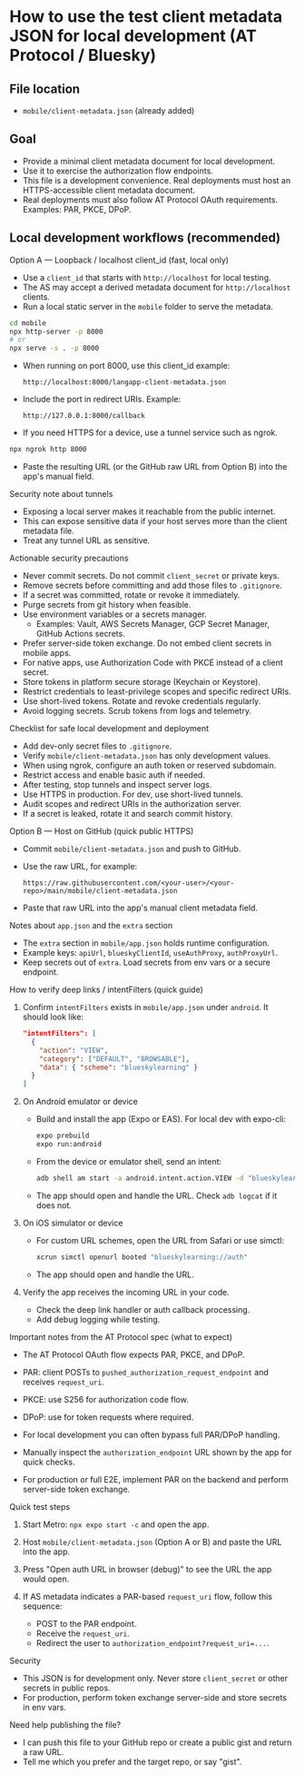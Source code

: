 # How to use the test client metadata JSON for local development (AT Protocol / Bluesky)

## File location

- `mobile/client-metadata.json` (already added)

## Goal

- Provide a minimal client metadata document for local development.
- Use it to exercise the authorization flow endpoints.
- This file is a development convenience. Real deployments must host an HTTPS-accessible client metadata document.
- Real deployments must also follow AT Protocol OAuth requirements. Examples: PAR, PKCE, DPoP.

## Local development workflows (recommended)

Option A — Loopback / localhost client_id (fast, local only)

- Use a `client_id` that starts with `http://localhost` for local testing.
- The AS may accept a derived metadata document for `http://localhost` clients.
- Run a local static server in the `mobile` folder to serve the metadata.

```bash
cd mobile
npx http-server -p 8000
# or
npx serve -s . -p 8000
```

- When running on port 8000, use this client_id example:

  `http://localhost:8000/langapp-client-metadata.json`

- Include the port in redirect URIs. Example:

  `http://127.0.0.1:8000/callback`

- If you need HTTPS for a device, use a tunnel service such as ngrok.

```bash
npx ngrok http 8000
```

- Paste the resulting URL (or the GitHub raw URL from Option B) into the app's manual field.

Security note about tunnels

- Exposing a local server makes it reachable from the public internet.
- This can expose sensitive data if your host serves more than the client metadata file.
- Treat any tunnel URL as sensitive.

Actionable security precautions

- Never commit secrets. Do not commit `client_secret` or private keys.
- Remove secrets before committing and add those files to `.gitignore`.
- If a secret was committed, rotate or revoke it immediately.
- Purge secrets from git history when feasible.
- Use environment variables or a secrets manager.
  - Examples: Vault, AWS Secrets Manager, GCP Secret Manager, GitHub Actions secrets.
- Prefer server-side token exchange. Do not embed client secrets in mobile apps.
- For native apps, use Authorization Code with PKCE instead of a client secret.
- Store tokens in platform secure storage (Keychain or Keystore).
- Restrict credentials to least-privilege scopes and specific redirect URIs.
- Use short-lived tokens. Rotate and revoke credentials regularly.
- Avoid logging secrets. Scrub tokens from logs and telemetry.

Checklist for safe local development and deployment

- Add dev-only secret files to `.gitignore`.
- Verify `mobile/client-metadata.json` has only development values.
- When using ngrok, configure an auth token or reserved subdomain.
- Restrict access and enable basic auth if needed.
- After testing, stop tunnels and inspect server logs.
- Use HTTPS in production. For dev, use short-lived tunnels.
- Audit scopes and redirect URIs in the authorization server.
- If a secret is leaked, rotate it and search commit history.

Option B — Host on GitHub (quick public HTTPS)

- Commit `mobile/client-metadata.json` and push to GitHub.
- Use the raw URL, for example:

  `https://raw.githubusercontent.com/<your-user>/<your-repo>/main/mobile/client-metadata.json`

- Paste that raw URL into the app's manual client metadata field.

Notes about `app.json` and the `extra` section

- The `extra` section in `mobile/app.json` holds runtime configuration.
- Example keys: `apiUrl`, `blueskyClientId`, `useAuthProxy`, `authProxyUrl`.
- Keep secrets out of `extra`. Load secrets from env vars or a secure endpoint.

How to verify deep links / intentFilters (quick guide)

1. Confirm `intentFilters` exists in `mobile/app.json` under `android`.
   It should look like:

   ```json
   "intentFilters": [
     {
       "action": "VIEW",
       "category": ["DEFAULT", "BROWSABLE"],
       "data": { "scheme": "blueskylearning" }
     }
   ]
   ```

2. On Android emulator or device

   - Build and install the app (Expo or EAS). For local dev with expo-cli:

     ```bash
     expo prebuild
     expo run:android
     ```

   - From the device or emulator shell, send an intent:

     ```bash
     adb shell am start -a android.intent.action.VIEW -d "blueskylearning://auth" com.rietamura.bluelang
     ```

   - The app should open and handle the URL. Check `adb logcat` if it does not.

3. On iOS simulator or device

   - For custom URL schemes, open the URL from Safari or use simctl:

     ```bash
     xcrun simctl openurl booted "blueskylearning://auth"
     ```

   - The app should open and handle the URL.

4. Verify the app receives the incoming URL in your code.
   - Check the deep link handler or auth callback processing.
   - Add debug logging while testing.

Important notes from the AT Protocol spec (what to expect)

- The AT Protocol OAuth flow expects PAR, PKCE, and DPoP.
- PAR: client POSTs to `pushed_authorization_request_endpoint` and receives `request_uri`.
- PKCE: use S256 for authorization code flow.
- DPoP: use for token requests where required.

- For local development you can often bypass full PAR/DPoP handling.
- Manually inspect the `authorization_endpoint` URL shown by the app for quick checks.
- For production or full E2E, implement PAR on the backend and perform server-side token exchange.

Quick test steps

1. Start Metro: `npx expo start -c` and open the app.
2. Host `mobile/client-metadata.json` (Option A or B) and paste the URL into the app.
3. Press "Open auth URL in browser (debug)" to see the URL the app would open.
4. If AS metadata indicates a PAR-based `request_uri` flow, follow this sequence:

   - POST to the PAR endpoint.
   - Receive the `request_uri`.
   - Redirect the user to `authorization_endpoint?request_uri=...`.

Security

- This JSON is for development only. Never store `client_secret` or other secrets in public repos.
- For production, perform token exchange server-side and store secrets in env vars.

Need help publishing the file?

- I can push this file to your GitHub repo or create a public gist and return a raw URL.
- Tell me which you prefer and the target repo, or say "gist".


